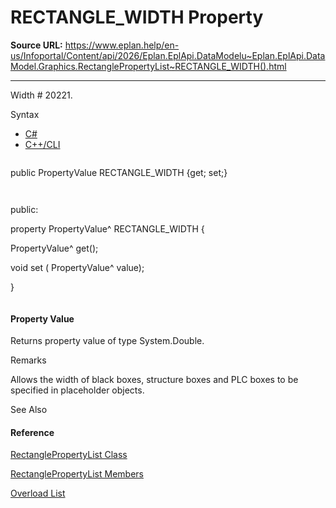 # RECTANGLE_WIDTH Property

**Source URL:** https://www.eplan.help/en-us/Infoportal/Content/api/2026/Eplan.EplApi.DataModelu~Eplan.EplApi.DataModel.Graphics.RectanglePropertyList~RECTANGLE_WIDTH().html

---

Width # 20221.

Syntax

- [C#](#i-syntax-CS)
- [C++/CLI](#i-syntax-CPP2005)

```
```
public PropertyValue RECTANGLE_WIDTH {get; set;}
```
```

```
```
public:
property PropertyValue^ RECTANGLE_WIDTH {
   PropertyValue^ get();
   void set (    PropertyValue^ value);
}
```
```

#### Property Value

Returns property value of type System.Double.

Remarks

Allows the width of black boxes, structure boxes and PLC boxes to be specified in placeholder objects.



See Also

#### Reference

[RectanglePropertyList Class](Eplan.EplApi.DataModelu~Eplan.EplApi.DataModel.Graphics.RectanglePropertyList.html)
  
[RectanglePropertyList Members](Eplan.EplApi.DataModelu~Eplan.EplApi.DataModel.Graphics.RectanglePropertyList_members.html)
  
[Overload List](Eplan.EplApi.DataModelu~Eplan.EplApi.DataModel.Graphics.RectanglePropertyList~RECTANGLE_WIDTH.html)